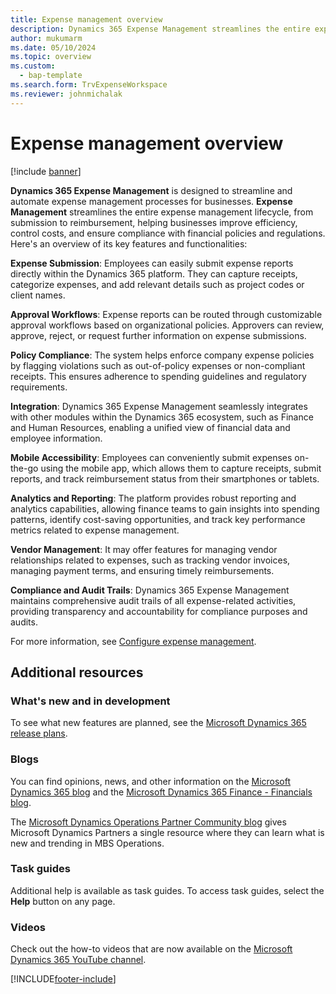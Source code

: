 ```yaml
---
title: Expense management overview
description: Dynamics 365 Expense Management streamlines the entire expense management lifecycle, from submission to reimbursement, helping businesses improve efficiency, control costs, and ensure compliance with financial policies and regulations.
author: mukumarm
ms.date: 05/10/2024
ms.topic: overview
ms.custom: 
  - bap-template 
ms.search.form: TrvExpenseWorkspace 
ms.reviewer: johnmichalak
---
```


# Expense management overview

[!include [banner](../includes/banner.md)]

**Dynamics 365 Expense Management** is designed to streamline and automate expense management processes for businesses. **Expense Management** streamlines the entire expense management lifecycle, from submission to reimbursement, helping businesses improve efficiency, control costs, and ensure compliance with financial policies and regulations. Here's an overview of its key features and functionalities:

**Expense Submission**: Employees can easily submit expense reports directly within the Dynamics 365 platform. They can capture receipts, categorize expenses, and add relevant details such as project codes or client names.

**Approval Workflows**: Expense reports can be routed through customizable approval workflows based on organizational policies. Approvers can review, approve, reject, or request further information on expense submissions.

**Policy Compliance**: The system helps enforce company expense policies by flagging violations such as out-of-policy expenses or non-compliant receipts. This ensures adherence to spending guidelines and regulatory requirements.

**Integration**: Dynamics 365 Expense Management seamlessly integrates with other modules within the Dynamics 365 ecosystem, such as Finance and Human Resources, enabling a unified view of financial data and employee information.

**Mobile Accessibility**: Employees can conveniently submit expenses on-the-go using the mobile app, which allows them to capture receipts, submit reports, and track reimbursement status from their smartphones or tablets.

**Analytics and Reporting**: The platform provides robust reporting and analytics capabilities, allowing finance teams to gain insights into spending patterns, identify cost-saving opportunities, and track key performance metrics related to expense management.

**Vendor Management**: It may offer features for managing vendor relationships related to expenses, such as tracking vendor invoices, managing payment terms, and ensuring timely reimbursements.

**Compliance and Audit Trails**: Dynamics 365 Expense Management maintains comprehensive audit trails of all expense-related activities, providing transparency and accountability for compliance purposes and audits.

For more information, see [Configure expense management](plan-expense-management.md).

## Additional resources

### What's new and in development

To see what new features are planned, see the [Microsoft Dynamics 365 release plans](/dynamics365/release-plans/).

### Blogs

You can find opinions, news, and other information on the [Microsoft Dynamics 365 blog](https://community.dynamics.com/b/msftdynamicsblog?c=Enterprise) and the [Microsoft Dynamics 365 Finance - Financials blog](https://community.dynamics.com/365/financeandoperations/b/financials).

The [Microsoft Dynamics Operations Partner Community blog](https://community.dynamics.com/partner/b/operationspartnercommunityblog) gives Microsoft Dynamics Partners a single resource where they can learn what is new and trending in MBS Operations.

### Task guides

Additional help is available as task guides. To access task guides, select the **Help** button on any page.

### Videos

Check out the how-to videos that are now available on the [Microsoft Dynamics 365 YouTube channel](https://www.youtube.com/channel/UCJGCg4rB3QSs8y_1FquelBQ).


[!INCLUDE[footer-include](../includes/footer-banner.md)]

